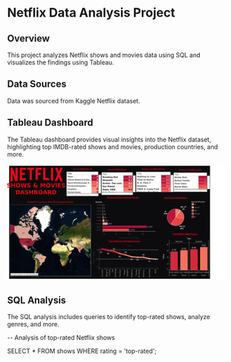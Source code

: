 # Netflix Data Analysis Project

## Overview

This project analyzes Netflix shows and movies data using SQL and visualizes the findings using Tableau.

## Data Sources

Data was sourced from Kaggle Netflix dataset.

## Tableau Dashboard

The Tableau dashboard provides visual insights into the Netflix dataset, highlighting top IMDB-rated shows and movies, production countries, and more.

![Netflix Dashboard](https://github.com/MohammedNasar07/Netflix-Data-Analysis/blob/main/Netflix%20Dashboard%20(Tableau).png?raw=true)


## SQL Analysis

The SQL analysis includes queries to identify top-rated shows, analyze genres, and more.

-- Analysis of top-rated Netflix shows

SELECT * FROM shows WHERE rating = 'top-rated';


